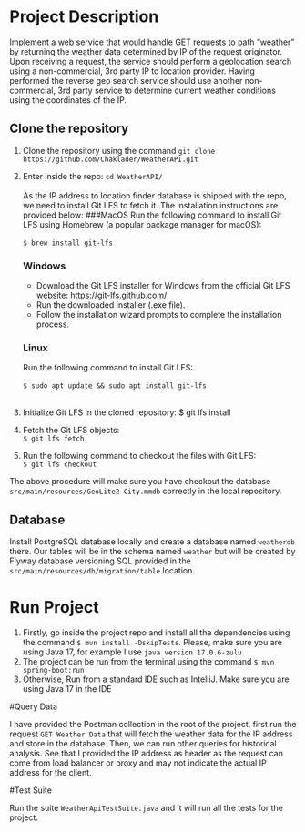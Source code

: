 # Project Description

Implement a web service that would handle GET requests to path “weather” by returning the weather data determined by IP
of the request originator. Upon receiving a request, the service should perform a geolocation search using a
non-commercial, 3rd party IP to location provider. Having performed the reverse geo search service should use another
non-commercial, 3rd party service to determine current weather conditions using the coordinates of the IP.

## Clone the repository

1. Clone the repository using the command `git clone https://github.com/Chaklader/WeatherAPI.git`
2. Enter inside the repo: `cd WeatherAPI/`
   <br>
   <br>
   As the IP address to location finder database is shipped with the repo, we need to install Git LFS to fetch it.
   The installation instructions are provided below:
   ###MacOS
   Run the following command to install Git LFS using Homebrew (a popular package manager for macOS):
   <br>
   <br>
   `$ brew install git-lfs`
   ### Windows
   - Download the Git LFS installer for Windows from the official Git LFS website: https://git-lfs.github.com/
   - Run the downloaded installer (.exe file).
   - Follow the installation wizard prompts to complete the installation process.
   ### Linux
   Run the following command to install Git LFS:
   <br>
   <br>
   `$ sudo apt update && sudo apt install git-lfs`
   <br>
   <br>
3. Initialize Git LFS in the cloned repository:
   $ git lfs install

4. Fetch the Git LFS objects:
   <br>
   `$ git lfs fetch`

5. Run the following command to checkout the files with Git LFS:
   <br>
   `$ git lfs checkout`

The above procedure will make sure you have checkout the database `src/main/resources/GeoLite2-City.mmdb` correctly
in the local repository.

## Database

Install PostgreSQL database locally and create a database named `weatherdb` there. Our tables will be in the schema
named `weather` but will be created by Flyway database versioning SQL provided in the `src/main/resources/db/migration/table`
location.

# Run Project

1. Firstly, go inside the project repo and install all the dependencies using the command `$ mvn install -DskipTests`.
   Please, make sure you are using Java 17, for example I use `java version 17.0.6-zulu`
2. The project can be run from the terminal using the command `$ mvn spring-boot:run`
3. Otherwise, Run from a standard IDE such as IntelliJ. Make sure you are using Java 17 in the IDE

#Query Data

I have provided the Postman collection in the root of the project, first run the request `GET Weather Data` that will
fetch the weather data for the IP address and store in the database. Then, we can run other queries for historical analysis.
See that I provided the IP address as header as the request can come from load balancer or proxy and may not indicate the
actual IP address for the client.

#Test Suite

Run the suite `WeatherApiTestSuite.java` and it will run all the tests for the project.

<br>
<br>
<br>
